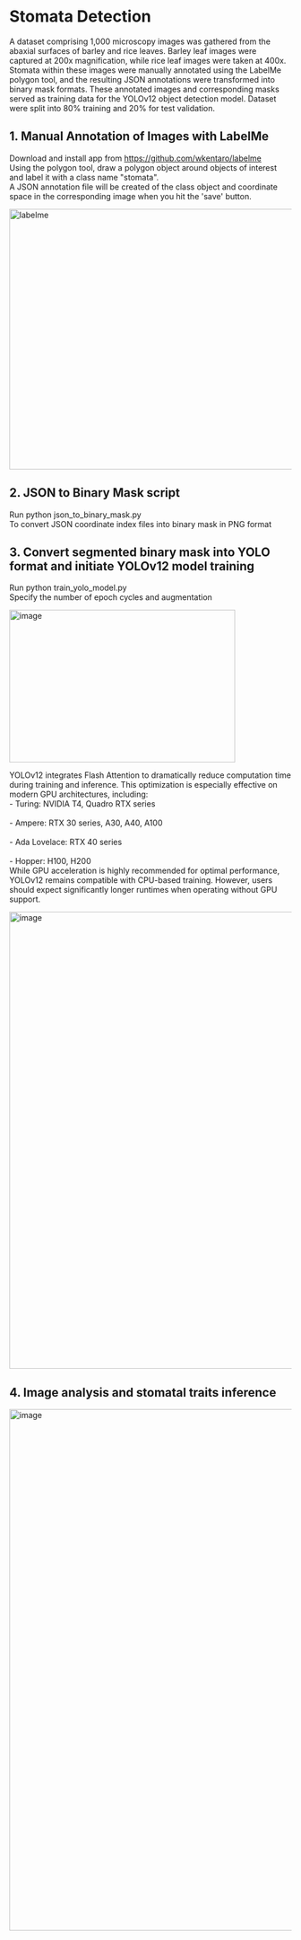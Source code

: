 # Stomata Detection
A dataset comprising 1,000 microscopy images was gathered from the abaxial surfaces of barley and rice leaves. Barley leaf images were captured at 200x magnification, while rice leaf images were taken at 400x. Stomata within these images were manually annotated using the LabelMe polygon tool, and the resulting JSON annotations were transformed into binary mask formats. These annotated images and corresponding masks served as training data for the YOLOv12 object detection model. Dataset were split into 80% training and 20% for test validation. 

## 1. Manual Annotation of Images with LabelMe
Download and install app from https://github.com/wkentaro/labelme
<br> Using the polygon tool, draw a polygon object around objects of interest and label it with a class name "stomata". </br>
A JSON annotation file will be created of the class object and coordinate space in the corresponding image when you hit the 'save' button.

<img width="622" height="464" alt="labelme" src="https://github.com/user-attachments/assets/32442cec-06da-446b-a9e8-9fcefe2cdec0" />

## 2. JSON to Binary Mask script
Run python json_to_binary_mask.py 
<br> To convert JSON coordinate index files into binary mask in PNG format </br>

## 3. Convert segmented binary mask into YOLO format and initiate YOLOv12 model training
Run python train_yolo_model.py
<br> Specify the number of epoch cycles and augmentation </br>

<img width="403" height="272" alt="image" src="https://github.com/user-attachments/assets/c81b17e0-f4c4-416b-ab30-4e2ec2e39638" />

YOLOv12 integrates Flash Attention to dramatically reduce computation time during training and inference. This optimization is especially effective on modern GPU architectures, including:
<br> - Turing: NVIDIA T4, Quadro RTX series </br>
<br> - Ampere: RTX 30 series, A30, A40, A100 </br>
<br> - Ada Lovelace: RTX 40 series </br>
<br> - Hopper: H100, H200 </br>
While GPU acceleration is highly recommended for optimal performance, YOLOv12 remains compatible with CPU-based training. However, users should expect significantly longer runtimes when operating without GPU support.

<img width="1346" height="814" alt="image" src="https://github.com/user-attachments/assets/67dd1075-3305-4364-9a0b-9e0898933e9f" />

## 4. Image analysis and stomatal traits inference
<img width="1667" height="929" alt="image" src="https://github.com/user-attachments/assets/a2940670-67a4-474c-8138-48c1aafa27c5" />
